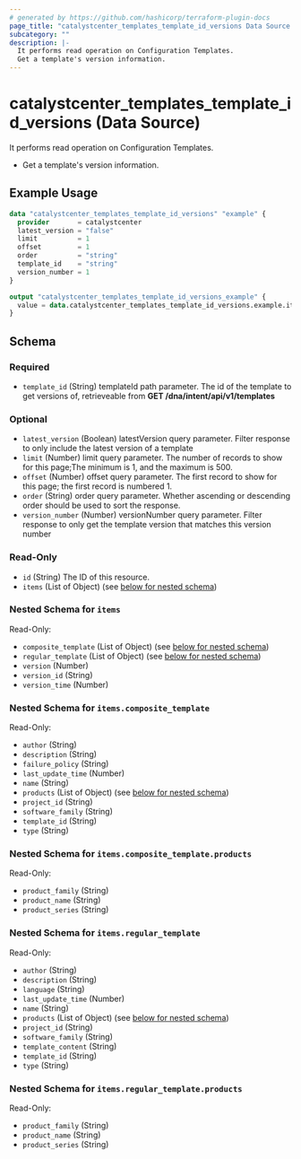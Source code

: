 ```yaml
---
# generated by https://github.com/hashicorp/terraform-plugin-docs
page_title: "catalystcenter_templates_template_id_versions Data Source - terraform-provider-catalystcenter"
subcategory: ""
description: |-
  It performs read operation on Configuration Templates.
  Get a template's version information.
---
```


# catalystcenter_templates_template_id_versions (Data Source)

It performs read operation on Configuration Templates.

- Get a template's version information.

## Example Usage

```terraform
data "catalystcenter_templates_template_id_versions" "example" {
  provider       = catalystcenter
  latest_version = "false"
  limit          = 1
  offset         = 1
  order          = "string"
  template_id    = "string"
  version_number = 1
}

output "catalystcenter_templates_template_id_versions_example" {
  value = data.catalystcenter_templates_template_id_versions.example.items
}
```

<!-- schema generated by tfplugindocs -->
## Schema

### Required

- `template_id` (String) templateId path parameter. The id of the template to get versions of, retrieveable from **GET /dna/intent/api/v1/templates**

### Optional

- `latest_version` (Boolean) latestVersion query parameter. Filter response to only include the latest version of a template
- `limit` (Number) limit query parameter. The number of records to show for this page;The minimum is 1, and the maximum is 500.
- `offset` (Number) offset query parameter. The first record to show for this page; the first record is numbered 1.
- `order` (String) order query parameter. Whether ascending or descending order should be used to sort the response.
- `version_number` (Number) versionNumber query parameter. Filter response to only get the template version that matches this version number

### Read-Only

- `id` (String) The ID of this resource.
- `items` (List of Object) (see [below for nested schema](#nestedatt--items))

<a id="nestedatt--items"></a>
### Nested Schema for `items`

Read-Only:

- `composite_template` (List of Object) (see [below for nested schema](#nestedobjatt--items--composite_template))
- `regular_template` (List of Object) (see [below for nested schema](#nestedobjatt--items--regular_template))
- `version` (Number)
- `version_id` (String)
- `version_time` (Number)

<a id="nestedobjatt--items--composite_template"></a>
### Nested Schema for `items.composite_template`

Read-Only:

- `author` (String)
- `description` (String)
- `failure_policy` (String)
- `last_update_time` (Number)
- `name` (String)
- `products` (List of Object) (see [below for nested schema](#nestedobjatt--items--composite_template--products))
- `project_id` (String)
- `software_family` (String)
- `template_id` (String)
- `type` (String)

<a id="nestedobjatt--items--composite_template--products"></a>
### Nested Schema for `items.composite_template.products`

Read-Only:

- `product_family` (String)
- `product_name` (String)
- `product_series` (String)



<a id="nestedobjatt--items--regular_template"></a>
### Nested Schema for `items.regular_template`

Read-Only:

- `author` (String)
- `description` (String)
- `language` (String)
- `last_update_time` (Number)
- `name` (String)
- `products` (List of Object) (see [below for nested schema](#nestedobjatt--items--regular_template--products))
- `project_id` (String)
- `software_family` (String)
- `template_content` (String)
- `template_id` (String)
- `type` (String)

<a id="nestedobjatt--items--regular_template--products"></a>
### Nested Schema for `items.regular_template.products`

Read-Only:

- `product_family` (String)
- `product_name` (String)
- `product_series` (String)
